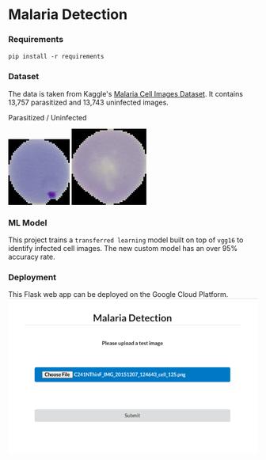 # Malaria Detection

### Requirements

```
pip install -r requirements
```

### Dataset

The data is taken from Kaggle's [Malaria Cell Images Dataset](https://www.kaggle.com/iarunava/cell-images-for-detecting-malaria). It contains 13,757 parasitized and 13,743 uninfected images.

Parasitized / Uninfected

![](static/images/parasitized_28.png)
![](static/images/uninfected_9.png)

### ML Model

This project trains a `transferred learning` model built on top of `vgg16` to identify infected cell images. The new custom model has an over 95% accuracy rate.

### Deployment

This Flask web app can be deployed on the Google Cloud Platform.
![](static/images/screenshot.png)
